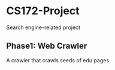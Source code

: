 # CS172-Project
Search engine-related project

## Phase1: Web Crawler
A crawler that crawls seeds of edu pages
